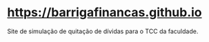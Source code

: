 # https://barrigafinancas.github.io
Site de simulação de quitação de dívidas para o TCC da faculdade.
